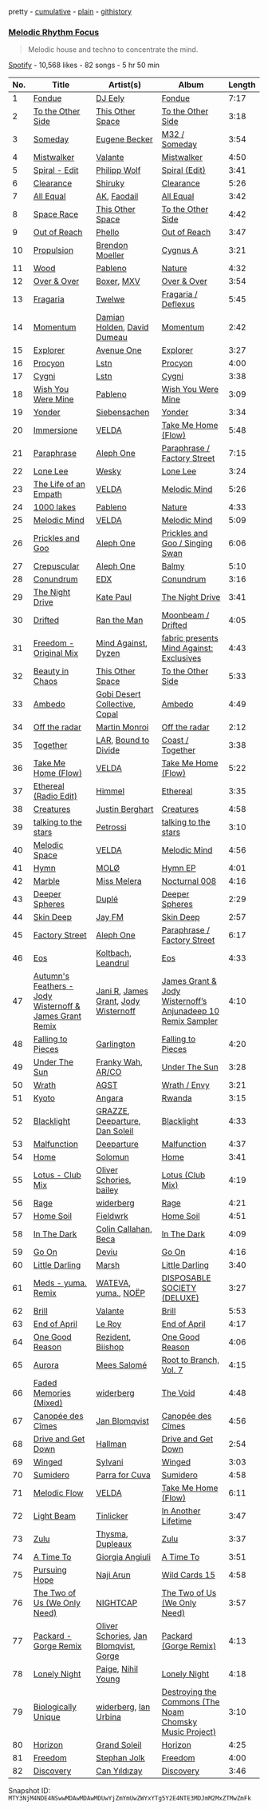 pretty - [cumulative](/playlists/cumulative/37i9dQZF1DX6Hxkvl9MShf.md) - [plain](/playlists/plain/37i9dQZF1DX6Hxkvl9MShf) - [githistory](https://github.githistory.xyz/mackorone/spotify-playlist-archive/blob/main/playlists/plain/37i9dQZF1DX6Hxkvl9MShf)

### [Melodic Rhythm Focus](https://open.spotify.com/playlist/37i9dQZF1DX6Hxkvl9MShf)

> Melodic house and techno to concentrate the mind.

[Spotify](https://open.spotify.com/user/spotify) - 10,568 likes - 82 songs - 5 hr 50 min

| No. | Title | Artist(s) | Album | Length |
|---|---|---|---|---|
| 1 | [Fondue](https://open.spotify.com/track/1pZldGjxSdpj7762vA8K2M) | [DJ Eely](https://open.spotify.com/artist/1pWq7WE6SgN6KxOFXD3w80) | [Fondue](https://open.spotify.com/album/4vXCNj1pri5Rh1RyplbD25) | 7:17 |
| 2 | [To the Other Side](https://open.spotify.com/track/0WQvuT8ShwwdwCAy86vjvA) | [This Other Space](https://open.spotify.com/artist/6lhdbR7pr8RR29VgTh2lqT) | [To the Other Side](https://open.spotify.com/album/5o5mo6GTWRfGwssThNcnij) | 3:18 |
| 3 | [Someday](https://open.spotify.com/track/7mp30d3iokq9QJVuJrCr47) | [Eugene Becker](https://open.spotify.com/artist/0CyuzTTSv7rrrgSkbereey) | [M32 / Someday](https://open.spotify.com/album/1swX91V0758v64RezrjdUk) | 3:54 |
| 4 | [Mistwalker](https://open.spotify.com/track/29HBY8bz6ut3ePI9VyEtx5) | [Valante](https://open.spotify.com/artist/3s1vSYK2eb5fflFHezIbUh) | [Mistwalker](https://open.spotify.com/album/6r0JeC4CfopkU0otpIKqTg) | 4:50 |
| 5 | [Spiral \- Edit](https://open.spotify.com/track/555xHSjplKrHgZteVOwJ7R) | [Philipp Wolf](https://open.spotify.com/artist/6uKv2ihEYpsDwWOW6pv1aH) | [Spiral \(Edit\)](https://open.spotify.com/album/1Xycot3BuBMYXvCFRMeZ88) | 3:41 |
| 6 | [Clearance](https://open.spotify.com/track/4Xs8dQwj1Ic4FyCcCyRKYq) | [Shiruky](https://open.spotify.com/artist/1Tr7ffkJ66E8bXTm2g7uEM) | [Clearance](https://open.spotify.com/album/32i7uXRwJK36jBrjndQ7m8) | 5:26 |
| 7 | [All Equal](https://open.spotify.com/track/18l96LCRzEegdK7snU2DFF) | [AK](https://open.spotify.com/artist/33Cf4O1KAVbtQa00scMi2A), [Faodail](https://open.spotify.com/artist/7p53fRMaR9h4Ri162E5LGi) | [All Equal](https://open.spotify.com/album/1mv4eGXzEDCUmKnf43FUQS) | 3:42 |
| 8 | [Space Race](https://open.spotify.com/track/0xwdddgB2jZ93gUE2MmLQY) | [This Other Space](https://open.spotify.com/artist/6lhdbR7pr8RR29VgTh2lqT) | [To the Other Side](https://open.spotify.com/album/5o5mo6GTWRfGwssThNcnij) | 4:42 |
| 9 | [Out of Reach](https://open.spotify.com/track/7Bp5A16DdqfuQRT8VycDyD) | [Phello](https://open.spotify.com/artist/6TArvryQ2YjjufQdezlUUh) | [Out of Reach](https://open.spotify.com/album/51NhUnwkhYgymplSpEOndN) | 3:47 |
| 10 | [Propulsion](https://open.spotify.com/track/5sHP9Y0mhhxC1j7AtsqOvT) | [Brendon Moeller](https://open.spotify.com/artist/3V3T5haMWZGfFxqVsAB9oB) | [Cygnus A](https://open.spotify.com/album/0YH8iHF3YgylIRIdlL6bGV) | 3:21 |
| 11 | [Wood](https://open.spotify.com/track/1jySrrqnp7ux50ZdKFCwTZ) | [Pableno](https://open.spotify.com/artist/3Yx4eLSofQtpIvtTGcM77h) | [Nature](https://open.spotify.com/album/5zeYZeKbnrF0jNt6AYCHY4) | 4:32 |
| 12 | [Over & Over](https://open.spotify.com/track/7LtMkKuPFGYkzCmKsn9Iqs) | [Boxer](https://open.spotify.com/artist/2BCF7CstRXVyyH72etqztG), [MXV](https://open.spotify.com/artist/2CGL9R0HbeFEJgZ7b1ShHG) | [Over & Over](https://open.spotify.com/album/1MN98hNKJJ2vwqeuUxafaC) | 3:54 |
| 13 | [Fragaria](https://open.spotify.com/track/5SFYmIfbzjnoQuteQ4CuKi) | [Twelwe](https://open.spotify.com/artist/0cXv4l0iCzhQrRljsAQyQW) | [Fragaria / Deflexus](https://open.spotify.com/album/07f55XYO4bXC7cnaFz2l2C) | 5:45 |
| 14 | [Momentum](https://open.spotify.com/track/0dwUqHfuKGhtYCChyeLyxX) | [Damian Holden](https://open.spotify.com/artist/6VgyMZzlNejIhFh7Yn6SlM), [David Dumeau](https://open.spotify.com/artist/7w0cV0FuzKwIknB51cxzfQ) | [Momentum](https://open.spotify.com/album/1QsITkVjzy1Rx4AqYNUAsZ) | 2:42 |
| 15 | [Explorer](https://open.spotify.com/track/73ZGLBW8CcalAp74aNp04Z) | [Avenue One](https://open.spotify.com/artist/36aAN3R8JUJBcInylswfxA) | [Explorer](https://open.spotify.com/album/6RzLGMfBS4YSydph8v3X7G) | 3:27 |
| 16 | [Procyon](https://open.spotify.com/track/5gvDnP06VUVHoXguSa61GN) | [Lstn](https://open.spotify.com/artist/0OO1zgX3CUfJQwoOEBSKSp) | [Procyon](https://open.spotify.com/album/07rzxct9bZTdMmoVlE0g7g) | 4:00 |
| 17 | [Cygni](https://open.spotify.com/track/6YZ9SMO6M3xiLFdSGTDF16) | [Lstn](https://open.spotify.com/artist/0OO1zgX3CUfJQwoOEBSKSp) | [Cygni](https://open.spotify.com/album/1bisz6k9iWqxXgFhI40NDk) | 3:38 |
| 18 | [Wish You Were Mine](https://open.spotify.com/track/3nTWBIjPDUWuuAfIdgQgxi) | [Pableno](https://open.spotify.com/artist/3Yx4eLSofQtpIvtTGcM77h) | [Wish You Were Mine](https://open.spotify.com/album/5wbyzmz1QgQ2B9K5NSoaGL) | 3:09 |
| 19 | [Yonder](https://open.spotify.com/track/5MIMRwC9I4SP48zoMhAbwh) | [Siebensachen](https://open.spotify.com/artist/1LysQsO6Eq11YuvI300Imv) | [Yonder](https://open.spotify.com/album/7yHZPzZKRtYgTBxNP71Eg1) | 3:34 |
| 20 | [Immersione](https://open.spotify.com/track/0vMZDUNKHsu10R8spLzXol) | [VELDA](https://open.spotify.com/artist/4qJI9uNSis7Qi4J1q1Eufn) | [Take Me Home \(Flow\)](https://open.spotify.com/album/4b2TWiGPq0iDNzYKyndF3f) | 5:48 |
| 21 | [Paraphrase](https://open.spotify.com/track/6UxZrWzjU4awYqpqVyFgNi) | [Aleph One](https://open.spotify.com/artist/3oYNb7aE6uwlrEi6mehZeP) | [Paraphrase / Factory Street](https://open.spotify.com/album/7grBNquVmoGIx7asud1VLg) | 7:15 |
| 22 | [Lone Lee](https://open.spotify.com/track/456Hy3jnUpaJCd1pYbdqSa) | [Wesky](https://open.spotify.com/artist/2Qe7rgMOTEP0nIJdY6mqVn) | [Lone Lee](https://open.spotify.com/album/6K6Zy1aiJoQJEPKeYBaw8e) | 3:24 |
| 23 | [The Life of an Empath](https://open.spotify.com/track/6SKHpIBF0zImsmqmRkgvwp) | [VELDA](https://open.spotify.com/artist/4qJI9uNSis7Qi4J1q1Eufn) | [Melodic Mind](https://open.spotify.com/album/6U1k2aJKB0xIeHXAeG52mS) | 5:26 |
| 24 | [1000 lakes](https://open.spotify.com/track/49xFTW2nKbhkGqRTVzWeUc) | [Pableno](https://open.spotify.com/artist/3Yx4eLSofQtpIvtTGcM77h) | [Nature](https://open.spotify.com/album/5zeYZeKbnrF0jNt6AYCHY4) | 4:33 |
| 25 | [Melodic Mind](https://open.spotify.com/track/4vRHOvD3C0sESg8srdkunk) | [VELDA](https://open.spotify.com/artist/4qJI9uNSis7Qi4J1q1Eufn) | [Melodic Mind](https://open.spotify.com/album/6U1k2aJKB0xIeHXAeG52mS) | 5:09 |
| 26 | [Prickles and Goo](https://open.spotify.com/track/3anEkpGQT5hDxtPwtX4itO) | [Aleph One](https://open.spotify.com/artist/3oYNb7aE6uwlrEi6mehZeP) | [Prickles and Goo / Singing Swan](https://open.spotify.com/album/02HQv9kLC7kNf5jtcVP7mc) | 6:06 |
| 27 | [Crepuscular](https://open.spotify.com/track/5mFUHYZXlZhiSdqKmscDcU) | [Aleph One](https://open.spotify.com/artist/3oYNb7aE6uwlrEi6mehZeP) | [Balmy](https://open.spotify.com/album/2w24KFSj3y18ardZ75SIMm) | 5:10 |
| 28 | [Conundrum](https://open.spotify.com/track/7EmY6KCl1EF5FbieZznTrL) | [EDX](https://open.spotify.com/artist/7GMot9WvBYqhhJz92vhBp6) | [Conundrum](https://open.spotify.com/album/53LSWUnOo7bskTO0acMR2C) | 3:16 |
| 29 | [The Night Drive](https://open.spotify.com/track/5hb2q1B9k3GbH5S5G7St8V) | [Kate Paul](https://open.spotify.com/artist/1anQkfV3WidZBDrdAQwAsx) | [The Night Drive](https://open.spotify.com/album/3E5OpinsSZ2ZftAEfNjr7E) | 3:41 |
| 30 | [Drifted](https://open.spotify.com/track/57H1bcqbsyrGHfTebZddzy) | [Ran the Man](https://open.spotify.com/artist/69lVKiR03uaDrGqEgOC2gu) | [Moonbeam / Drifted](https://open.spotify.com/album/7lgjYTyAR0PUXAKaOnB4JN) | 4:05 |
| 31 | [Freedom \- Original Mix](https://open.spotify.com/track/55PaZ1kAp9GbEq4EKvnkjy) | [Mind Against](https://open.spotify.com/artist/48LWLoeY0dhwaiX1FRsn72), [Dyzen](https://open.spotify.com/artist/4iBwpHcklqLJMHgrTEHEYl) | [fabric presents Mind Against: Exclusives](https://open.spotify.com/album/0ATO1xXlH9Y6g6TyqA46ZS) | 4:43 |
| 32 | [Beauty in Chaos](https://open.spotify.com/track/6yP5OEYCfYX5xldBO2MEVA) | [This Other Space](https://open.spotify.com/artist/6lhdbR7pr8RR29VgTh2lqT) | [To the Other Side](https://open.spotify.com/album/5o5mo6GTWRfGwssThNcnij) | 5:33 |
| 33 | [Ambedo](https://open.spotify.com/track/2zM04tPo64cBenFH8ySe4j) | [Gobi Desert Collective](https://open.spotify.com/artist/2w0J6UmL0Unhj5yqE7rlfp), [Copal](https://open.spotify.com/artist/1LjHpgBTL94CVnf7IWq0es) | [Ambedo](https://open.spotify.com/album/37FhL6sBiGuKD8sQwaXIl7) | 4:49 |
| 34 | [Off the radar](https://open.spotify.com/track/6LpCOSM7ti0RkktlPHPBbK) | [Martin Monroi](https://open.spotify.com/artist/4IB5E37eyDYzrP0nQPogaq) | [Off the radar](https://open.spotify.com/album/1KmL8xWaFnWAWMbistk5L6) | 2:12 |
| 35 | [Together](https://open.spotify.com/track/1GPFWNzYJMZrrrspWyfzLn) | [LAR](https://open.spotify.com/artist/2w3NdJswSn39l3TU9vIRq0), [Bound to Divide](https://open.spotify.com/artist/5nQ7llwdZYT6MWMeLLe8dc) | [Coast / Together](https://open.spotify.com/album/7k8M4tm1mp1DfdVTcTtItQ) | 3:38 |
| 36 | [Take Me Home \(Flow\)](https://open.spotify.com/track/1rl7OIW7etWxE0AoSBgOr9) | [VELDA](https://open.spotify.com/artist/4qJI9uNSis7Qi4J1q1Eufn) | [Take Me Home \(Flow\)](https://open.spotify.com/album/4b2TWiGPq0iDNzYKyndF3f) | 5:22 |
| 37 | [Ethereal \(Radio Edit\)](https://open.spotify.com/track/4I1craJ9AQ0urnj2w2MRN7) | [Himmel](https://open.spotify.com/artist/2SaSegJV3zAzlLOiQTFXKm) | [Ethereal](https://open.spotify.com/album/4RKhGmT9AL6NnoSLHHNQZd) | 3:35 |
| 38 | [Creatures](https://open.spotify.com/track/2Xu88uUM8dvRSzsZa8Tm2W) | [Justin Berghart](https://open.spotify.com/artist/2U8TggBhPjlTITew6Z3Dgt) | [Creatures](https://open.spotify.com/album/4GSSe42yWKGReogQuuUfuE) | 4:58 |
| 39 | [talking to the stars](https://open.spotify.com/track/7nPMoLmBEkX5RZJFu69yBJ) | [Petrossi](https://open.spotify.com/artist/292Qxue6mDhhn2lAb1UTPY) | [talking to the stars](https://open.spotify.com/album/0QYLpRpeFBLc9ZluwNesya) | 3:10 |
| 40 | [Melodic Space](https://open.spotify.com/track/7ojus18AAOWFneqLSxRyTn) | [VELDA](https://open.spotify.com/artist/4qJI9uNSis7Qi4J1q1Eufn) | [Melodic Mind](https://open.spotify.com/album/6U1k2aJKB0xIeHXAeG52mS) | 4:56 |
| 41 | [Hymn](https://open.spotify.com/track/1v2jFLpXe18CqSMhoCTwzN) | [MOLØ](https://open.spotify.com/artist/29k6IUtkDp9ErAaJrh1Tlg) | [Hymn EP](https://open.spotify.com/album/7zm4nHUqUFvw1ELqgzUKIc) | 4:01 |
| 42 | [Marble](https://open.spotify.com/track/7w2Uz5hNCkrKjfgzvvNe6i) | [Miss Melera](https://open.spotify.com/artist/3P7dBiGBrfbqVE1Etbr9f1) | [Nocturnal 008](https://open.spotify.com/album/1zO69WjJDc7QBGpDbscldx) | 4:16 |
| 43 | [Deeper Spheres](https://open.spotify.com/track/1pKglyymqDNY0yXIv94ztW) | [Duplé](https://open.spotify.com/artist/1Mxkl3Mm7sbelsKWiXTfSf) | [Deeper Spheres](https://open.spotify.com/album/31jWTV8wMy7Q12z5ENEWWl) | 2:29 |
| 44 | [Skin Deep](https://open.spotify.com/track/1CAozfu6bPDxaKe39x030x) | [Jay FM](https://open.spotify.com/artist/0XHQV1DM8cqEJrB4gRuogs) | [Skin Deep](https://open.spotify.com/album/3pejPyeMAWaEasm6SzmURn) | 2:57 |
| 45 | [Factory Street](https://open.spotify.com/track/2F58Ag9vbwo45IiAAuDgK0) | [Aleph One](https://open.spotify.com/artist/3oYNb7aE6uwlrEi6mehZeP) | [Paraphrase / Factory Street](https://open.spotify.com/album/7grBNquVmoGIx7asud1VLg) | 6:17 |
| 46 | [Eos](https://open.spotify.com/track/4zt4GY2HQIed2cPBjfgYyB) | [Koltbach](https://open.spotify.com/artist/7Gh2MFtYW3bviFGoult3NI), [Leandrul](https://open.spotify.com/artist/4Snz0sv7XxepVcywmQo8kH) | [Eos](https://open.spotify.com/album/4hQmFFx2NcIWdNgctEmOtJ) | 4:33 |
| 47 | [Autumn's Feathers \- Jody Wisternoff & James Grant Remix](https://open.spotify.com/track/7fY7uNpeE0Ltj4bRjbC6fe) | [Jani R](https://open.spotify.com/artist/2amVBLl47zl2VpBbJwCRvZ), [James Grant](https://open.spotify.com/artist/45fFrwMq6sPP5P4k1qqFi7), [Jody Wisternoff](https://open.spotify.com/artist/5gTVJRQmuS88nOhhdHqErL) | [James Grant & Jody Wisternoff’s Anjunadeep 10 Remix Sampler](https://open.spotify.com/album/7wWaddZcwkHrjzrUHj8Hdv) | 4:10 |
| 48 | [Falling to Pieces](https://open.spotify.com/track/414f1otLrNbnkbp1y64Kad) | [Garlington](https://open.spotify.com/artist/0vpphNRtTdCcdrPShcqszB) | [Falling to Pieces](https://open.spotify.com/album/48doydsi6ECHFAtzvg7Ibh) | 4:20 |
| 49 | [Under The Sun](https://open.spotify.com/track/1eKSPMRzGdglxelX3kyrqc) | [Franky Wah](https://open.spotify.com/artist/3IG3Ub4ra8AuSxCFDVkVco), [AR/CO](https://open.spotify.com/artist/7mGI9Sd66FqHjIkwzkgbG7) | [Under The Sun](https://open.spotify.com/album/0nOe03llpGGQNH6Zjyj20Z) | 3:28 |
| 50 | [Wrath](https://open.spotify.com/track/0nxEpiRh6ja8YxKTR8kCkO) | [AGST](https://open.spotify.com/artist/0P5MXX9jXK95yuTDArYkDI) | [Wrath / Envy](https://open.spotify.com/album/1dCtDbppPhPtiIl3ZCkfFu) | 3:21 |
| 51 | [Kyoto](https://open.spotify.com/track/0tPk6OPi760BD6C5WtqcqG) | [Angara](https://open.spotify.com/artist/14MtSANT6PClR71nsqXhy3) | [Rwanda](https://open.spotify.com/album/2EJha1iSDvG06t7tUrkrnV) | 3:15 |
| 52 | [Blacklight](https://open.spotify.com/track/1xuwXSZMBXvgASjegHXftC) | [GRAZZE](https://open.spotify.com/artist/4NyGWI0UeGa6jOyRDLawjt), [Deeparture](https://open.spotify.com/artist/77jpUdhY3sur4mrNURonho), [Dan Soleil](https://open.spotify.com/artist/2z0mmxKTw0KpO7Qnb6aB2r) | [Blacklight](https://open.spotify.com/album/13GuifKdMCY8mjhpT3pUYb) | 4:33 |
| 53 | [Malfunction](https://open.spotify.com/track/3D4jG7Y8X8McysevNpy8Cj) | [Deeparture](https://open.spotify.com/artist/77jpUdhY3sur4mrNURonho) | [Malfunction](https://open.spotify.com/album/5Qrv5ulhZrnvhrUdKthVwO) | 4:37 |
| 54 | [Home](https://open.spotify.com/track/4Np4NOxEBsYvPNBZ8W0BDu) | [Solomun](https://open.spotify.com/artist/5wJK4kQAkVGjqM9x46KQOC) | [Home](https://open.spotify.com/album/6wXKar1LAK5xSRcPLhbzjR) | 3:41 |
| 55 | [Lotus \- Club Mix](https://open.spotify.com/track/2SIbyyyKMYeZUrNgXMAl88) | [Oliver Schories](https://open.spotify.com/artist/0iTjLBepeGaLgZS18kxgRq), [bailey](https://open.spotify.com/artist/11cVIlWcbl4NaDtqlrVCaM) | [Lotus \(Club Mix\)](https://open.spotify.com/album/2aeejn2J3EFcjihtTDNOIj) | 4:19 |
| 56 | [Rage](https://open.spotify.com/track/6Ey5lYMyrkmtOq4AynJWqq) | [widerberg](https://open.spotify.com/artist/6ob0DwL4uI6eR5i9cc5tNn) | [Rage](https://open.spotify.com/album/0UQq67DPcgjurEE1hv8BaP) | 4:21 |
| 57 | [Home Soil](https://open.spotify.com/track/0zB2n90yhNv9asggzCHquQ) | [Fieldwrk](https://open.spotify.com/artist/5kaKDrdT33R6aZUqOgeurx) | [Home Soil](https://open.spotify.com/album/4S6lffp4MPB7FKPlsWChTZ) | 4:51 |
| 58 | [In The Dark](https://open.spotify.com/track/4oxq6ceUjxkYP1eCYcohCA) | [Colin Callahan](https://open.spotify.com/artist/2iEHP9ulupDjZ4lSerS15e), [Beca](https://open.spotify.com/artist/2qXthFTwJd5iDQXO3aupY6) | [In The Dark](https://open.spotify.com/album/5raouznvybV0UwJd0x8tjG) | 4:09 |
| 59 | [Go On](https://open.spotify.com/track/4d3JRnahWYC2yAFP8P3zPv) | [Deviu](https://open.spotify.com/artist/7IGIJ4SYJmJVQNuYLy1XyH) | [Go On](https://open.spotify.com/album/0XWxX62VjzaDLezYWL8d1m) | 4:16 |
| 60 | [Little Darling](https://open.spotify.com/track/6a8cXlaywnIqM9i5e9CQ1I) | [Marsh](https://open.spotify.com/artist/1eucLGnPT27tdEh6MU29wp) | [Little Darling](https://open.spotify.com/album/6Mei0SlN9JC0ndjc6j85lW) | 3:40 |
| 61 | [Meds \- yuma\. Remix](https://open.spotify.com/track/3VbGkKIFxuUP6fAcmKwEYc) | [WATEVA](https://open.spotify.com/artist/68D0OoPnJ7buwHp1YGrckH), [yuma.](https://open.spotify.com/artist/5ynMbTlnZvBUxrxUrd6gs0), [NOËP](https://open.spotify.com/artist/0SjnenkLIpqRE9SUzogeOp) | [DISPOSABLE SOCIETY \(DELUXE\)](https://open.spotify.com/album/4ydB44OU7hMXY65PJroOnF) | 3:27 |
| 62 | [Brill](https://open.spotify.com/track/33OX22n8bgi4V7bzjsD7Ws) | [Valante](https://open.spotify.com/artist/3s1vSYK2eb5fflFHezIbUh) | [Brill](https://open.spotify.com/album/5USoIoP9r7gFjm2cgle1tZ) | 5:53 |
| 63 | [End of April](https://open.spotify.com/track/1zKeTHsH4bDkxRCDZJ0ooX) | [Le Roy](https://open.spotify.com/artist/3kMhrWKG8MEuMwDDxXzI31) | [End of April](https://open.spotify.com/album/6CholsMw6IRGcCTarY90J1) | 4:17 |
| 64 | [One Good Reason](https://open.spotify.com/track/78rkJWLEiS9xLHoLTvKBMD) | [Rezident](https://open.spotify.com/artist/0hzZTaZ59eR5lESXHRVgkc), [Biishop](https://open.spotify.com/artist/1vaoL5LaD2f0jG2UlrY5yF) | [One Good Reason](https://open.spotify.com/album/1FstNbRbOu1oirig9t4f4K) | 4:06 |
| 65 | [Aurora](https://open.spotify.com/track/1ph04xYVto69PJfUsyfFkA) | [Mees Salomé](https://open.spotify.com/artist/3vcY5vaGqSQF6UA9N2iC4L) | [Root to Branch, Vol\. 7](https://open.spotify.com/album/6wp5huGPxSzeFqm4D6Db7g) | 4:15 |
| 66 | [Faded Memories \(Mixed\)](https://open.spotify.com/track/2TO4pqzHjdo6GlY0c9vCyb) | [widerberg](https://open.spotify.com/artist/6ob0DwL4uI6eR5i9cc5tNn) | [The Void](https://open.spotify.com/album/06m4CHg1X4D2PWi1n1I5uL) | 4:48 |
| 67 | [Canopée des Cîmes](https://open.spotify.com/track/2nVUEKKPv9DDilSZwCcMfu) | [Jan Blomqvist](https://open.spotify.com/artist/5wMlMjOLeJfS5DfxqGfm83) | [Canopée des Cîmes](https://open.spotify.com/album/1YLdXic6IjXGNPMBJhDE0u) | 4:56 |
| 68 | [Drive and Get Down](https://open.spotify.com/track/075hDJMUGL0JoPpHw385iU) | [Hallman](https://open.spotify.com/artist/6lQbKezHkug0aJSkAjYYO5) | [Drive and Get Down](https://open.spotify.com/album/6eE4Z5VF2Qh3URCiMlYtWV) | 2:54 |
| 69 | [Winged](https://open.spotify.com/track/0NPcR1k55P2GkqNbEOzQNZ) | [Sylvani](https://open.spotify.com/artist/581sgZmsCXipWY3qVM4CPS) | [Winged](https://open.spotify.com/album/14XXSsGzPe6mw5lrnj5ags) | 3:03 |
| 70 | [Sumidero](https://open.spotify.com/track/1ZcT9DpO9dPmW3wov6Tlze) | [Parra for Cuva](https://open.spotify.com/artist/238y1dKPtMeFEpX3Y6H1Vr) | [Sumidero](https://open.spotify.com/album/1DElDXosVfJvgArfUOsQYQ) | 4:58 |
| 71 | [Melodic Flow](https://open.spotify.com/track/6yfkhmXK9eBGGrBMR3ypzt) | [VELDA](https://open.spotify.com/artist/4qJI9uNSis7Qi4J1q1Eufn) | [Take Me Home \(Flow\)](https://open.spotify.com/album/4b2TWiGPq0iDNzYKyndF3f) | 6:11 |
| 72 | [Light Beam](https://open.spotify.com/track/3ElJuZPmBGeyZotv1yrusW) | [Tinlicker](https://open.spotify.com/artist/5EmEZjq8eHEC6qFnT63Lza) | [In Another Lifetime](https://open.spotify.com/album/5YbDMcXp70ko2WzPFA7WEb) | 3:47 |
| 73 | [Zulu](https://open.spotify.com/track/7toCMhnVo1qctxl8IK8l9K) | [Thysma](https://open.spotify.com/artist/38rkVgCX1c5TUzFNRwfexd), [Dupleaux](https://open.spotify.com/artist/6DFdY2okBQHMutpHvNllHH) | [Zulu](https://open.spotify.com/album/5BWroPNfI4cgbVZMhOmFgw) | 3:37 |
| 74 | [A Time To](https://open.spotify.com/track/4UiwDnk0riQvDpoNJFAfME) | [Giorgia Angiuli](https://open.spotify.com/artist/4iHnLagnnmgiIwMSm1wuTq) | [A Time To](https://open.spotify.com/album/3BQgR0hDgi4uPaQ31siV83) | 3:51 |
| 75 | [Pursuing Hope](https://open.spotify.com/track/1LvZxDh1QdLjbglpDYmxO9) | [Naji Arun](https://open.spotify.com/artist/6D4iLrobSbnjNEriFsP6lG) | [Wild Cards 15](https://open.spotify.com/album/0PiZxkumyyAWEfJRCojjAs) | 4:58 |
| 76 | [The Two of Us \(We Only Need\)](https://open.spotify.com/track/7mKOhewqU0whbsRHw2vD3t) | [NIGHTCAP](https://open.spotify.com/artist/6zQzf5rafx9QyRokaqO4qH) | [The Two of Us \(We Only Need\)](https://open.spotify.com/album/7hA8pFcuyGgljiYegOCr3b) | 3:57 |
| 77 | [Packard \- Gorge Remix](https://open.spotify.com/track/2hSND2hVEPenTYfmWJ9GDr) | [Oliver Schories](https://open.spotify.com/artist/0iTjLBepeGaLgZS18kxgRq), [Jan Blomqvist](https://open.spotify.com/artist/5wMlMjOLeJfS5DfxqGfm83), [Gorge](https://open.spotify.com/artist/6Y3FCZA50anf3ukg9O7ZLq) | [Packard \(Gorge Remix\)](https://open.spotify.com/album/2aV6mj4wUxxh82ClhtftKJ) | 4:13 |
| 78 | [Lonely Night](https://open.spotify.com/track/7kvs3o12r8O88rJL727YWB) | [Paige](https://open.spotify.com/artist/4Z99ysbztLlZqmYK3urV7w), [Nihil Young](https://open.spotify.com/artist/11OUxHFoGgo2NDSdT6YiEC) | [Lonely Night](https://open.spotify.com/album/5SijFh7slOdvypBK269Be6) | 4:18 |
| 79 | [Biologically Unique](https://open.spotify.com/track/1w0YqmsRPGnUhw5WPCjbwL) | [widerberg](https://open.spotify.com/artist/6ob0DwL4uI6eR5i9cc5tNn), [Ian Urbina](https://open.spotify.com/artist/7miGJahGF5JYOunptmXsQz) | [Destroying the Commons \(The Noam Chomsky Music Project\)](https://open.spotify.com/album/5j49qhDj0R2sNiYhyvsgUl) | 3:10 |
| 80 | [Horizon](https://open.spotify.com/track/5XS5y3JmxNyp39AM1G5LKc) | [Grand Soleil](https://open.spotify.com/artist/7dhbDPq0PhEbcf3PB1f4R8) | [Horizon](https://open.spotify.com/album/0UvAiiyVwwmZ0z0YowDcxK) | 4:25 |
| 81 | [Freedom](https://open.spotify.com/track/2bHGHbsFmjQdmdE7hZSKr6) | [Stephan Jolk](https://open.spotify.com/artist/7w0ddx9rFndvpiqO1VOxJM) | [Freedom](https://open.spotify.com/album/4GPawXGx2GGTfN8dPKUBI9) | 4:00 |
| 82 | [Discovery](https://open.spotify.com/track/5npj4pyFmLxaV7sl59tZVB) | [Can Yıldızay](https://open.spotify.com/artist/5z9s8EUJoZ0HcoRqNrlFNg) | [Discovery](https://open.spotify.com/album/5jxCiCAEmvRsXosoyQXjok) | 3:46 |

Snapshot ID: `MTY3NjM4NDE4NSwwMDAwMDAwMDUwYjZmYmUwZWYxYTg5Y2E4NTE3MDJmM2MxZTMwZmFk`
